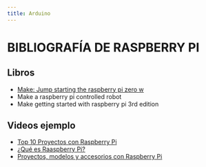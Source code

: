 ```yaml
---
title: Arduino
---
```

# BIBLIOGRAFÍA DE RASPBERRY PI

## Libros      
* [Make: Jump starting the raspberry pi zero w](https://the-eye.eu/public/Books/HumbleBundle/jumpstartingtheraspberrypizerow.pdf)
* Make a raspberry pi controlled robot
* Make getting started with raspberry pi 3rd edition

## Videos ejemplo
* [Top 10 Proyectos con Raspberry Pi](https://www.youtube.com/watch?v=t38BDEoDwnY)
* [¿Qué es Raaspberry Pi?](https://www.youtube.com/watch?v=4YafxjG6U5Y)
* [Proyectos, modelos y accesorios con Raspberry Pi](https://www.youtube.com/watch?v=TaFEc5emyhE)
